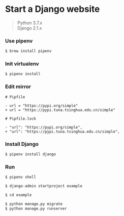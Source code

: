 # Start a Django website

> Python 3.7.x  
> Django 2.1.x  


### Use pipenv

``` bash
$ brew install pipenv
```

### Init virtualenv

``` bash
$ pipenv install
```

### Edit mirror

```
# Pipfile

- url = "https://pypi.org/simple"
+ url = "https://pypi.tuna.tsinghua.edu.cn/simple"
```

```
# Pipfile.lock

- "url": "https://pypi.org/simple",
+ "url": "https://pypi.tuna.tsinghua.edu.cn/simple",
```

### Install Django

``` bash
$ pipenv install django
```
### Run

``` bash
$ pipenv shell
```

``` bash
$ django-admin startproject example

$ cd example

$ python manage.py migrate
$ python manage.py runserver
```